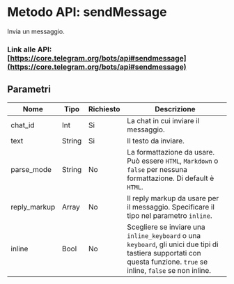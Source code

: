 # Metodo API: sendMessage

Invia un messaggio.

### Link alle API: [https://core.telegram.org/bots/api#sendmessage](https://core.telegram.org/bots/api#sendmessage)

## Parametri

| Nome | Tipo | Richiesto | Descrizione |
|------|------|-----------|-------------|
|chat_id|Int|Si|La chat in cui inviare il messaggio.|
|text|String|Si|Il testo da inviare.|
|parse_mode|String|No|La formattazione da usare. Può essere `HTML`, `Markdown` o `false` per nessuna formattazione. Di default è `HTML`.|
|reply_markup|Array|No|Il reply markup da usare per il messaggio. Specificare il tipo nel parametro `inline`.|
|inline|Bool|No|Scegliere se inviare una `inline_keyboard` o una `keyboard`, gli unici due tipi di tastiera supportati con questa funzione. `true` se inline, `false` se non inline.

